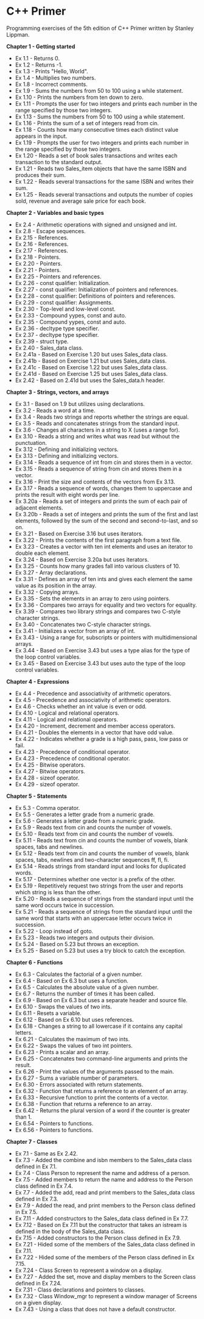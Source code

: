 # C++ Primer

Programming exercises of the 5th edition of C++ Primer written by Stanley Lippman.

**Chapter 1 - Getting started**

* Ex 1.1 - Returns 0.
* Ex 1.2 - Returns -1.
* Ex 1.3 - Prints "Hello, World".
* Ex 1.4 - Multiplies two numbers.
* Ex 1.8 - Incorrect comments.
* Ex 1.9 - Sums the numbers from 50 to 100 using a while statement.
* Ex 1.10 - Prints the numbers from ten down to zero.
* Ex 1.11 - Prompts the user for two integers and prints each number in the range specified by those two integers.
* Ex 1.13 - Sums the numbers from 50 to 100 using a while statement.
* Ex 1.16 - Prints the sum of a set of integers read from cin.
* Ex 1.18 - Counts how many consecutive times each distinct value appears in the input.
* Ex 1.19 - Prompts the user for two integers and prints each number in the range specified by those two integers.
* Ex 1.20 - Reads a set of book sales transactions and writes each transaction to the standard output.
* Ex 1.21 - Reads two Sales_item objects that have the same ISBN and produces their sum.
* Ex 1.22 - Reads several transactions for the same ISBN and writes their sum.
* Ex 1.25 - Reads several transactions and outputs the number of copies sold, revenue and average sale price for each book.

**Chapter 2 - Variables and basic types**

* Ex 2.4 - Arithmetic operations with signed and unsigned and int.
* Ex 2.8 - Escape sequences.
* Ex 2.15 - References.
* Ex 2.16 - References.
* Ex 2.17 - References.
* Ex 2.18 - Pointers.
* Ex 2.20 - Pointers.
* Ex 2.21 - Pointers.
* Ex 2.25 - Pointers and references.
* Ex 2.26 - const qualifier: Initialization.
* Ex 2.27 - const qualifier: Initialization of pointers and references.
* Ex 2.28 - const qualifier: Definitions of pointers and references.
* Ex 2.29 - const qualifier: Assignments.
* Ex 2.30 - Top-level and low-level const.
* Ex 2.33 - Compound yypes, const and auto.
* Ex 2.35 - Compound yypes, const and auto.
* Ex 2.36 - decltype type specifier.
* Ex 2.37 - decltype type specifier.
* Ex 2.39 - struct type.
* Ex 2.40 - Sales_data class.
* Ex 2.41a - Based on Exercise 1.20 but uses Sales_data class.
* Ex 2.41b - Based on Exercise 1.21 but uses Sales_data class.
* Ex 2.41c - Based on Exercise 1.22 but uses Sales_data class.
* Ex 2.41d - Based on Exercise 1.25 but uses Sales_data class.
* Ex 2.42 - Based on 2.41d but uses the Sales_data.h header.

**Chapter 3 - Strings, vectors, and arrays**

* Ex 3.1 - Based on 1.9 but utilizes using declarations.
* Ex 3.2 - Reads a word at a time.
* Ex 3.4 - Reads two strings and reports whether the strings are equal.
* Ex 3.5 - Reads and concatenates strings from the standard input.
* Ex 3.6 - Changes all characters in a string to X (uses a range for).
* Ex 3.10 - Reads a string and writes what was read but without the punctuation.
* Ex 3.12 - Defining and initializing vectors.
* Ex 3.13 - Defining and initializing vectors.
* Ex 3.14 - Reads a sequence of int from cin and stores them in a vector.
* Ex 3.15 - Reads a sequence of string from cin and stores them in a vector.
* Ex 3.16 - Print the size and contents of the vectors from Ex 3.13.
* Ex 3.17 - Reads a sequence of words, changes them to uppercase and prints the result with eight words per line.
* Ex 3.20a - Reads a set of integers and prints the sum of each pair of adjacent elements.
* Ex 3.20b - Reads a set of integers and prints the sum of the first and last elements, followed by the sum of the second and second-to-last, and so on.
* Ex 3.21 - Based on Exercise 3.16 but uses iterators.
* Ex 3.22 - Prints the contents of the first paragraph from a text file.
* Ex 3.23 - Creates a vector with ten int elements and uses an iterator to double each element.
* Ex 3.24 - Based on Exercise 3.20a but uses iterators.
* Ex 3.25 - Counts how many grades fall into various clusters of 10.
* Ex 3.27 - Array declarations.
* Ex 3.31 - Defines an array of ten ints and gives each element the same value as its position in the array.
* Ex 3.32 - Copying arrays.
* Ex 3.35 - Sets the elements in an array to zero using pointers.
* Ex 3.36 - Compares two arrays for equality and two vectors for equality.
* Ex 3.39 - Compares two library strings and compares two C-style character strings.
* Ex 3.40 - Concatenates two C-style character strings.
* Ex 3.41 - Initializes a vector from an array of int.
* Ex 3.43 - Using a range for, subscripts or pointers with multidimensional arrays.
* Ex 3.44 - Based on Exercise 3.43 but uses a type alias for the type of the loop control variables.
* Ex 3.45 - Based on Exercise 3.43 but uses auto the type of the loop control variables.

**Chapter 4 - Expressions**

* Ex 4.4 - Precedence and associativity of arithmetic operators.
* Ex 4.5 - Precedence and associativity of arithmetic operators.
* Ex 4.6 - Checks whether an int value is even or odd.
* Ex 4.10 - Logical and relational operators.
* Ex 4.11 - Logical and relational operators.
* Ex 4.20 - Increment, decrement and member access operators.
* Ex 4.21 - Doubles the elements in a vector<int> that have odd value.
* Ex 4.22 - Indicates whether a grade is a high pass, pass, low pass or fail.
* Ex 4.23 - Precedence of conditional operator.
* Ex 4.23 - Precedence of conditional operator.
* Ex 4.25 - Bitwise operators.
* Ex 4.27 - Bitwise operators.
* Ex 4.28 - sizeof operator.
* Ex 4.29 - sizeof operator.

**Chapter 5 - Statements**

* Ex 5.3 - Comma operator.
* Ex 5.5 - Generates a letter grade from a numeric grade.
* Ex 5.6 - Generates a letter grade from a numeric grade.
* Ex 5.9 - Reads text from cin and counts the number of vowels.
* Ex 5.10 - Reads text from cin and counts the number of vowels.
* Ex 5.11 - Reads text from cin and counts the number of vowels, blank spaces, tabs and newlines.
* Ex 5.12 - Reads text from cin and counts the number of vowels, blank spaces, tabs, newlines and two-character sequences ff, fl, fi.
* Ex 5.14 - Reads strings from standard input and looks for duplicated words.
* Ex 5.17 - Determines whether one vector is a prefix of the other.
* Ex 5.19 - Repetitively request two strings from the user and reports which string is less than the other.
* Ex 5.20 - Reads a sequence of strings from the standard input until the same word occurs twice in succession.
* Ex 5.21 - Reads a sequence of strings from the standard input until the same word that starts with an uppercase letter occurs twice in succession.
* Ex 5.22 - Loop instead of goto.
* Ex 5.23 - Reads two integers and outputs their division.
* Ex 5.24 - Based on 5.23 but throws an exception.
* Ex 5.25 - Based on 5.23 but uses a try block to catch the exception.

**Chapter 6 - Functions**

* Ex 6.3 - Calculates the factorial of a given number.
* Ex 6.4 - Based on Ex 6.3 but uses a function.
* Ex 6.5 - Calculates the absolute value of a given number.
* Ex 6.7 - Returns the number of times it has been called.
* Ex 6.9 - Based on Ex 6.3 but uses a separate header and source file.
* Ex 6.10 - Swaps the values of two ints.
* Ex 6.11 - Resets a variable.
* Ex 6.12 - Based on Ex 6.10 but uses references.
* Ex 6.18 - Changes a string to all lowercase if it contains any capital letters.
* Ex 6.21 - Calculates the maximum of two ints.
* Ex 6.22 - Swaps the values of two int pointers.
* Ex 6.23 - Prints a scalar and an array.
* Ex 6.25 - Concatenates two command-line arguments and prints the result.
* Ex 6.26 - Print the values of the arguments passed to the main.
* Ex 6.27 - Sums a variable number of parameters.
* Ex 6.30 - Errors associated with return statements.
* Ex 6.32 - Function that returns a reference to an element of an array.
* Ex 6.33 - Recursive function to print the contents of a vector.
* Ex 6.38 - Function that returns a reference to an array.
* Ex 6.42 - Returns the plural version of a word if the counter is greater than 1.
* Ex 6.54 - Pointers to functions.
* Ex 6.56 - Pointers to functions.

**Chapter 7 - Classes**

* Ex 7.1 - Same as Ex 2.42.
* Ex 7.3 - Added the combine and isbn members to the Sales_data class defined in Ex 7.1.
* Ex 7.4 - Class Person to represent the name and address of a person.
* Ex 7.5 - Added members to return the name and address to the Person class defined in Ex 7.4.
* Ex 7.7 - Added the add, read and print members to the Sales_data class defined in Ex 7.3.
* Ex 7.9 - Added the read, and print members to the Person class defined in Ex 7.5.
* Ex 7.11 - Added constructors to the Sales_data class defined in Ex 7.7.
* Ex 7.12 - Based on Ex 7.11 but the constructor that takes an istream is defined in the body of the Sales_data class.
* Ex 7.15 - Added constructors to the Person class defined in Ex 7.9.
* Ex 7.21 - Hided some of the members of the Sales_data class defined in Ex 7.11.
* Ex 7.22 - Hided some of the members of the Person class defined in Ex 7.15.
* Ex 7.24 - Class Screen to represent a window on a display.
* Ex 7.27 - Added the set, move and display members to the Screen class defined in Ex 7.24.
* Ex 7.31 - Class declarations and pointers to classes.
* Ex 7.32 - Class Window_mgr to represent a window manager of Screens on a given display.
* Ex 7.43 - Using a class that does not have a default constructor.
